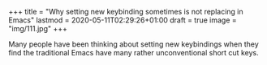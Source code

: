 +++
title = "Why setting new keybinding sometimes is not replacing in Emacs"
lastmod = 2020-05-11T02:29:26+01:00
draft = true
image = "img/111.jpg"
+++

Many people have been thinking about setting new keybindings when they find the traditional Emacs have many rather unconventional short cut keys.
